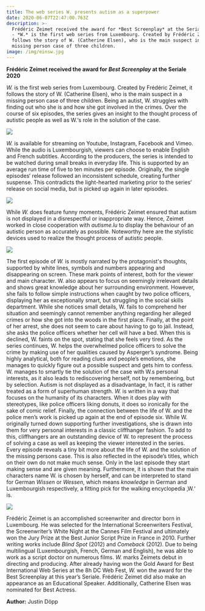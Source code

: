 ```yaml
---
title: The web series W. presents autism as a superpower
date: 2020-06-07T22:47:00.763Z
description: >-
  Frédéric Zeimet received the award for *Best Screenplay* at the Seriale 2020.
  - *W.* is the first web series from Luxembourg. Created by Frédéric Zeimet, it
  follows the story of W. (Catherine Elsen), who is the main suspect in a
  missing person case of three children.
image: /img/einsw.jpg
---
```

**Frédéric Zeimet received the award for _Best Screenplay_ at the Seriale 2020**

_W._ is the first web series from Luxembourg. Created by Frédéric Zeimet, it follows the story of W. (Catherine Elsen), who is the main suspect in a missing person case of three children. Being an autist, W. struggles with finding out who she is and how she got involved in the crimes. Over the course of six episodes, the series gives an insight to the thought process of autistic people as well as W.‘s role in the solution of  the case.

![](/img/zweiw.jpg)

_W._ is available for streaming on Youtube, Instagram, Facebook and Vimeo. While the audio is Luxembourgish, viewers can choose to enable English and French subtitles. According to the producers, the series is intended to be watched during small breaks in everyday life. This is supported by an average run time of five to ten minutes per episode. Originally, the single episodes‘ release followed an inconsistent schedule, creating further suspense. This contradicts the light-hearted marketing prior to the series‘ release on social media, but is picked up again in later episodes.

![](/img/dreiw.jpg)

While _W._ does feature funny moments, Frédéric Zeimet ensured that autism is not displayed in a disrespectful or inappropriate way. Hence, Zeimet worked in close cooperation with _autisme.lu_ to display the behaviour of an autistic person as accurately as possible. Noteworthy here are the stylistic devices used to realize the thought process of autistic people. 

![](/img/vierw.jpg)

The first episode of _W._ is mostly narrated by the protagonist's thoughts, supported by white lines, symbols and numbers appearing and disappearing on screen. These mark points of interest, both for the viewer and main character. W. also appears to focus on seemingly irrelevant details and shows great knowledge about her surrounding environment. However, she fails to follow simple instructions when caught by two police officers, displaying her as exceptionally smart, but struggling in the social skills department. While she notices small details, W. fails to comprehend her situation and seemingly cannot remember anything regarding her alleged crimes or how she got into the woods in the first place. Finally, at the point of her arrest, she does not seem to care about having to go to jail. Instead, she asks the police officers whether her cell will have a bed. When this is declined, W. faints on the spot, stating that she feels very tired. As the series continues, W. helps the overwhelmed police officers to solve the crime by making use of her qualities caused by Asperger’s syndrome. Being highly analytical, both for reading clues and people’s emotions, she manages to quickly figure out a possible suspect and gets him to confess. W. manages to smartly tie the solution of the case with W.s personal interests, as it also leads to rediscovering herself, not by remembering, but by selection. Autism is not displayed as a disadvantage, In fact, it is rather treated as a form of superhuman strength. _W._ is written in a way that focuses on the humanity of its characters. When it does play with stereotypes, like police officers liking donuts, it does so ironically for the sake of comic relief. Finally, the connection between the life of W. and the police men’s work is picked up again at the end of episode six. While W. originally turned down supporting further investigations, she is drawn into them for very personal interests in a classic cliffhanger fashion. To add to this, cliffhangers are an outstanding device of W. to represent the process of solving a case as well as keeping the viewer interested in the series. Every episode reveals a tiny bit more about the life of W. and the solution of the missing persons case. This is also reflected in the episode’s titles, which on their own do not make much sense. Only in the last episode they start making sense and are given meaning. Furthermore, it is shown that the main characters name W. is chosen by herself, and can be interpreted to stand for German _Wissen_ or _Wessen_, which means _knowledge_ in German and Luxembourgish respectively, a fitting pick for the walking encyclopedia ‚W.‘ is.

![](/img/fuenfw.jpg)

Frédéric Zeimet is an accomplished screenwriter and director born in Luxembourg. He was selected for the International Screenwriters Festival, the Screenwriter’s White Night at the Cannes Film Festival and ultimately won the Jury Prize at the Best Junior Script Prize in France in 2010. Further writing works include _Blind Spot_ (2012) and _Comeback_ (2012). Due to being multilingual (Luxembourgish, French, German and English), he was able to work as a script doctor on numerous films. _W._ marks Zeimets debut in directing and producing. After already having won the Gold Award for Best International Web Series at the 8h DC Web Fest, _W._ won the award for the Best Screenplay at this year’s Seriale. Frédéric Zeimet did also make an appearance as an Educational Speaker. Additionally, Catherine Elsen was nominated for Best Actress. 

**Author:** Justin Döpp

